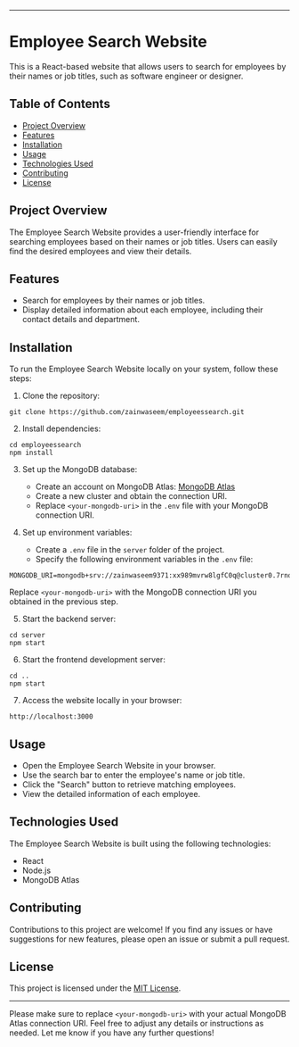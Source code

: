 
---
# Employee Search Website

This is a React-based website that allows users to search for employees by their names or job titles, such as software engineer or designer.

## Table of Contents

- [Project Overview](#project-overview)
- [Features](#features)
- [Installation](#installation)
- [Usage](#usage)
- [Technologies Used](#technologies-used)
- [Contributing](#contributing)
- [License](#license)

## Project Overview

The Employee Search Website provides a user-friendly interface for searching employees based on their names or job titles. Users can easily find the desired employees and view their details.

## Features

- Search for employees by their names or job titles.
- Display detailed information about each employee, including their contact details and department.

## Installation

To run the Employee Search Website locally on your system, follow these steps:

1. Clone the repository:

```shell
git clone https://github.com/zainwaseem/employeessearch.git
```

2. Install dependencies:

```shell
cd employeessearch
npm install
```

3. Set up the MongoDB database:
   - Create an account on MongoDB Atlas: [MongoDB Atlas](https://www.mongodb.com/cloud/atlas)
   - Create a new cluster and obtain the connection URI.
   - Replace `<your-mongodb-uri>` in the `.env` file with your MongoDB connection URI.

4. Set up environment variables:
   - Create a `.env` file in the `server` folder of the project.
   - Specify the following environment variables in the `.env` file:

```plaintext
MONGODB_URI=mongodb+srv://zainwaseem9371:xx989mvrw8lgfC0q@cluster0.7rno3ax.mongodb.net/
```

Replace `<your-mongodb-uri>` with the MongoDB connection URI you obtained in the previous step.

5. Start the backend server:

```shell
cd server
npm start
```

6. Start the frontend development server:

```shell
cd ..
npm start
```

7. Access the website locally in your browser:

```
http://localhost:3000
```

## Usage

- Open the Employee Search Website in your browser.
- Use the search bar to enter the employee's name or job title.
- Click the "Search" button to retrieve matching employees.
- View the detailed information of each employee.

## Technologies Used

The Employee Search Website is built using the following technologies:

- React
- Node.js
- MongoDB Atlas

## Contributing

Contributions to this project are welcome! If you find any issues or have suggestions for new features, please open an issue or submit a pull request.

## License

This project is licensed under the [MIT License](LICENSE).

---

Please make sure to replace `<your-mongodb-uri>` with your actual MongoDB Atlas connection URI. Feel free to adjust any details or instructions as needed. Let me know if you have any further questions!
